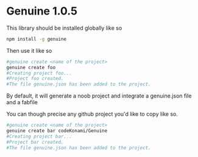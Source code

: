 # Genuine 1.0.5

This library should be installed globally like so

```bash
npm install -g genuine
```

Then use it like so

```bash
#genuine create <name of the project>
genuine create foo
#Creating project foo...
#Project foo created.
#The file genuine.json has been added to the project.

```

By default, it will generate a noob project and integrate a genuine.json file and a fabfile

You can though precise any github project you'd like to copy like so.

```bash
#genuine create <name of the project>
genuine create bar codeKonami/Genuine
#Creating project bar...
#Project bar created.
#The file genuine.json has been added to the project.
```

